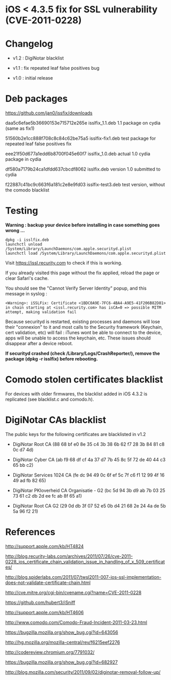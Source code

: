 iOS < 4.3.5 fix for SSL vulnerability (CVE-2011-0228)
=====================================================

Changelog
=========

* v1.2 : DigiNotar blacklist

* v1.1 : fix repeated leaf false positives bug

* v1.0 : initial release

Deb packages
============

https://github.com/jan0/issfix/downloads

daa5c6efae5b36690153e715712e265e  isslfix_1.1.deb
1.1 package on cydia (same as fix1)

51560b2e1cc888f708c8c84c62be75a5  isslfix-fix1.deb
test package for repeated leaf false positives fix

eee21f50d677a1edd6b8700f045e60f7  isslfix_1.0.deb
actual 1.0 cydia package in cydia

df580a7179b24ca1dfdd637cbcdf8062  isslfix.deb
version 1.0 submitted to cydia

f22887c41bc9c663f6a181c2e8e9fd03  isslfix-test3.deb
test version, without the comodo blacklist

Testing
=======

**Warning : backup your device before installing in case something goes wrong ...**

```
dpkg -i isslfix.deb
launchctl unload /System/Library/LaunchDaemons/com.apple.securityd.plist
launchctl load /System/Library/LaunchDaemons/com.apple.securityd.plist
```

Visit https://issl.recurity.com to check if this is working.

If you already visited this page without the fix applied, reload the page or clear Safari's cache.

You should see the "Cannot Verify Server Identity" popup, and this message in syslog :

```
<Warning>: iSSLFix: Certificate <1BDC0A9E-7FC6-4BA4-A9E5-41F206B82D81> in chain starting at <issl.recurity.com> has isCA=0 => possible MITM attempt, making validation fail
```

Because securityd is restarted, existing processes and daemons will lose their "connexion" to it and most calls to the Security framework (Keychain, cert validation, etc) will fail : iTunes wont be able to connect to the device, apps will be unable to access the keychain, etc. These issues should disappear after a device reboot.

**If securityd crashed (check /Library/Logs/CrashReporter/), remove the package (dpkg -r isslfix) before rebooting.**

Comodo stolen certificates blacklist
====================================

For devices with older firmwares, the blacklist added in iOS 4.3.2 is replicated (see blacklist.c and comodo.h).

DigiNotar CAs blacklist
====================================

The public keys for the following certificates are blacklisted in v1.2

* DigiNotar Root CA (88 68 bf e0 8e 35 c4 3b 38 6b 62 f7 28 3b 84 81 c8 0c d7 4d)

* DigiNotar Cyber CA (ab f9 68 df cf 4a 37 d7 7b 45 8c 5f 72 de 40 44 c3 65 bb c2)

* DigiNotar Services 1024 CA (fe dc 94 49 0c 6f ef 5c 7f c6 f1 12 99 4f 16 49 ad fb 82 65)

* DigiNotar PKIoverheid CA Organisatie - G2 (bc 5d 94 3b d9 ab 7b 03 25 73 61 c2 db 2d ee fc ab 8f 65 a1)

* DigiNotar Root CA G2 (29 0d db 3f 07 52 e5 0b d4 21 68 2e 24 4a de 5b 5a 96 f2 21)


References
==========

http://support.apple.com/kb/HT4824

http://blog.recurity-labs.com/archives/2011/07/26/cve-2011-0228_ios_certificate_chain_validation_issue_in_handling_of_x_509_certificates/

http://blog.spiderlabs.com/2011/07/twsl2011-007-ios-ssl-implementation-does-not-validate-certificate-chain.html

http://cve.mitre.org/cgi-bin/cvename.cgi?name=CVE-2011-0228

https://github.com/hubert3/iSniff

http://support.apple.com/kb/HT4606

http://www.comodo.com/Comodo-Fraud-Incident-2011-03-23.html

https://bugzilla.mozilla.org/show_bug.cgi?id=643056

http://hg.mozilla.org/mozilla-central/rev/f6215eef2276

http://codereview.chromium.org/7791032/

https://bugzilla.mozilla.org/show_bug.cgi?id=682927

http://blog.mozilla.com/security/2011/09/02/diginotar-removal-follow-up/

